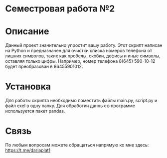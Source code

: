 # Семестровая работа №2
# Описание
Данный проект значительно упростит вашу работу. Этот скрипт написан на Python и предназначен для очистки списка номеров телефона от лишних символов, таких как пробелы, скобки, дефисы и иные символы, оставляя только цифры. Например, номер телефона 8(645) 590-10-12 будет преобразован в 86455901012.
# Установка
Для работы скрипта необходимо поместить файлы main.py, script.py и файл exel в одну папку. Для обработки данных в программе используется пакет pandas.
# Связь
По любым вопросам можете обращаться напрямую ко мне здесь: https://t.me/dariaplat1
